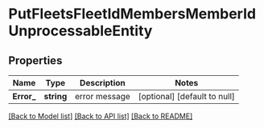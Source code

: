 # PutFleetsFleetIdMembersMemberIdUnprocessableEntity

## Properties
Name | Type | Description | Notes
------------ | ------------- | ------------- | -------------
**Error_** | **string** | error message | [optional] [default to null]

[[Back to Model list]](../README.md#documentation-for-models) [[Back to API list]](../README.md#documentation-for-api-endpoints) [[Back to README]](../README.md)


